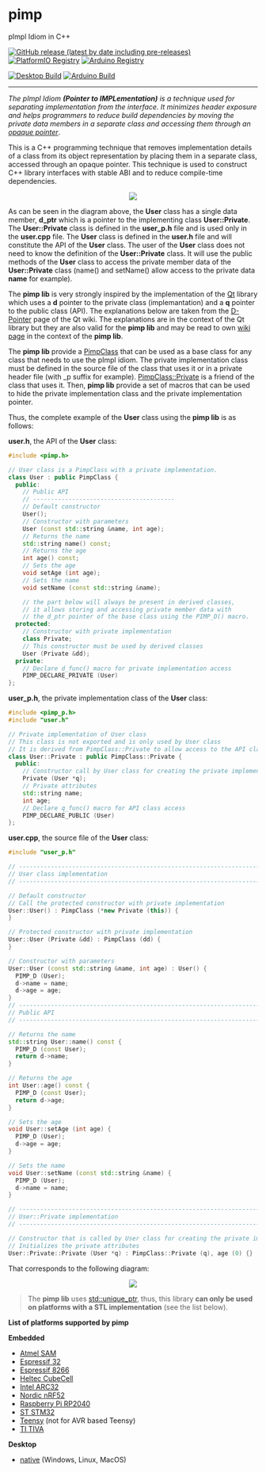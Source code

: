 # pimp
pImpl Idiom in C++

[![GitHub release (latest by date including pre-releases)](https://img.shields.io/github/v/release/epsilonrt/pimp?include_prereleases)](https://github.com/epsilonrt/pimp/releases) 
[![PlatformIO Registry](https://badges.registry.platformio.org/packages/epsilonrt/library/pimp.svg)](https://registry.platformio.org/libraries/epsilonrt/pimp) 
[![Arduino Registry](https://www.ardu-badge.com/badge/pimp.svg)](https://www.arduinolibraries.info/libraries/pimp) 

[![Desktop Build](https://github.com/epsilonrt/pimp/actions/workflows/build_desktop.yml/badge.svg)](https://github.com/epsilonrt/pimp/actions/workflows/build_desktop.yml)
[![Arduino Build](https://github.com/epsilonrt/pimp/actions/workflows/build_arduino.yml/badge.svg)](https://github.com/epsilonrt/pimp/actions/workflows/build_arduino.yml) 

---

_The pImpl Idiom **(Pointer to IMPLementation)** is a technique used for separating implementation from the interface. It minimizes header exposure and helps programmers to reduce build dependencies by moving the private data members in a separate class and accessing them through an [opaque pointer](https://www.geeksforgeeks.org/opaque-pointer/)_.

This is a C++ programming technique that removes implementation details of a class from its object representation by    placing them in a separate class, accessed through an opaque pointer. This technique is used to construct C++ library interfaces with stable ABI and to reduce compile-time dependencies.

<!-- ![](extras/images/pimp/pimp.svg) -->
<p align="center">
  <img src="https://raw.githubusercontent.com/epsilonrt/pimp/main/extras/images/pimp/pimp.svg" />
</p>

As can be seen in the diagram above, the **User** class has a single data member, **d_ptr** which is a pointer to the implementing class **User::Private**. The **User::Private** class is defined in the **user_p.h** file and is used only in the **user.cpp** file. The **User** class is defined in the **user.h** file and will constitute the API of the **User** class. The user of the **User** class does not need to know the definition of the **User::Private** class. It will use the public methods of the **User** class to access the private member data of the **User::Private** class (name() and setName() allow access to the private data **name** for example).

The **pimp lib** is very strongly inspired by the implementation of the [Qt](https://www.qt.io/) library which uses a **d** pointer to the private class (implemantation) and a **q** pointer to the public class (API). The explanations below are taken from the [D-Pointer](https://wiki.qt.io/D-Pointer) page of the Qt wiki. The explanations are in the context of the Qt library but they are also valid for the **pimp lib** and may be read to own [wiki page](https://github.com/epsilonrt/pimp/wiki/The-d%E2%80%90pointer) in the context of the **pimp lib**.

The **pimp lib** provide a [PimpClass](https://epsilonrt.github.io/pimp/class_pimp_class.html) that can be used as a base class for any class that needs to use the pImpl idiom. The private implementation class must be defined in the source file of the class that uses it or in a private header file (with _p suffix for example). [PimpClass::Private](https://epsilonrt.github.io/pimp/struct_pimp_class_1_1_private.html) is a friend of the class that uses it. Then, **pimp lib** provide a set of macros that can be used to hide the private implementation class and the private implementation pointer.

Thus, the complete example of the **User** class using the **pimp lib** is as follows:

**user.h**, the API of the **User** class:
```cpp
#include <pimp.h>

// User class is a PimpClass with a private implementation.
class User : public PimpClass {
  public:
    // Public API
    // ----------------------------------------
    // Default constructor
    User();
    // Constructor with parameters
    User (const std::string &name, int age);
    // Returns the name
    std::string name() const;
    // Returns the age
    int age() const;
    // Sets the age
    void setAge (int age);
    // Sets the name
    void setName (const std::string &name);

    // the part below will always be present in derived classes, 
    // it allows storing and accessing private member data with 
    // the d_ptr pointer of the base class using the PIMP_D() macro.
  protected:
    // Constructor with private implementation
    class Private;
    // This constructor must be used by derived classes
    User (Private &dd);
  private:
    // Declare d_func() macro for private implementation access
    PIMP_DECLARE_PRIVATE (User)
};
```

**user_p.h**, the private implementation class of the **User** class:
```cpp
#include <pimp_p.h>
#include "user.h"

// Private implementation of User class
// This class is not exported and is only used by User class
// It is derived from PimpClass::Private to allow access to the API class with PIMP_Q() macro
class User::Private : public PimpClass::Private {
  public:
    // Constructor call by User class for creating the private implementation
    Private (User *q);
    // Private attributes
    std::string name;
    int age;
    // Declare q_func() macro for API class access
    PIMP_DECLARE_PUBLIC (User)
};
```

**user.cpp**, the source file of the **User** class:
```cpp
#include "user_p.h"

// ----------------------------------------------------------------------------
// User class implementation
// ----------------------------------------------------------------------------

// Default constructor
// Call the protected constructor with private implementation
User::User() : PimpClass (*new Private (this)) {
}

// Protected constructor with private implementation
User::User (Private &dd) : PimpClass (dd) {
}

// Constructor with parameters
User::User (const std::string &name, int age) : User() {
  PIMP_D (User);
  d->name = name;
  d->age = age;
}
// ----------------------------------------------------------------------------
// Public API
// ----------------------------------------------------------------------------

// Returns the name
std::string User::name() const {
  PIMP_D (const User);
  return d->name;
}

// Returns the age
int User::age() const {
  PIMP_D (const User);
  return d->age;
}

// Sets the age
void User::setAge (int age) {
  PIMP_D (User);
  d->age = age;
}

// Sets the name
void User::setName (const std::string &name) {
  PIMP_D (User);
  d->name = name;
}

// ----------------------------------------------------------------------------
// User::Private implementation
// ----------------------------------------------------------------------------

// Constructor that is called by User class for creating the private implementation
// Initializes the private attributes
User::Private::Private (User *q) : PimpClass::Private (q), age (0) {}
```

That corresponds to the following diagram:

<p align="center">
  <img src="https://raw.githubusercontent.com/epsilonrt/pimp/main/extras/images/pimp_real/pimp_real.svg" />
</p>

> The **pimp lib** uses [std::unique_ptr](https://en.cppreference.com/w/cpp/memory/unique_ptr), thus, this library **can only be used on platforms with a STL implementation** (see the list below).

**List of platforms supported by pimp**

**Embedded**  
* [Atmel SAM](https://docs.platformio.org/en/stable/platforms/atmelsam.html#platform-atmelsam)  
* [Espressif 32](https://docs.platformio.org/en/stable/platforms/espressif32.html#platform-espressif32)  
* [Espressif 8266](https://docs.platformio.org/en/stable/platforms/espressif8266.html#platform-espressif8266)  
* [Heltec CubeCell](https://docs.platformio.org/en/stable/platforms/heltec-cubecell.html#platform-heltec-cubecell)  
* [Intel ARC32](https://docs.platformio.org/en/stable/platforms/intel_arc32.html#platform-intel-arc32)  
* [Nordic nRF52](https://docs.platformio.org/en/stable/platforms/nordicnrf52.html#platform-nordicnrf52)  
* [Raspberry Pi RP2040](https://docs.platformio.org/en/stable/platforms/raspberrypi.html#platform-raspberrypi)  
* [ST STM32](https://docs.platformio.org/en/stable/platforms/ststm32.html#platform-ststm32)  
* [Teensy](https://docs.platformio.org/en/stable/platforms/teensy.html#platform-teensy)  (not for AVR based Teensy)
* [TI TIVA](https://docs.platformio.org/en/stable/platforms/titiva.html#platform-titiva)

**Desktop**  
* [native](https://docs.platformio.org/en/stable/platforms/native.html)  (Windows, Linux, MacOS)  

